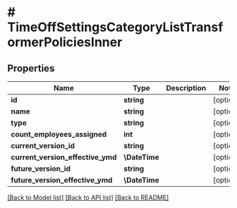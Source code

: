 # # TimeOffSettingsCategoryListTransformerPoliciesInner

## Properties

Name | Type | Description | Notes
------------ | ------------- | ------------- | -------------
**id** | **string** |  | [optional]
**name** | **string** |  | [optional]
**type** | **string** |  | [optional]
**count_employees_assigned** | **int** |  | [optional]
**current_version_id** | **string** |  | [optional]
**current_version_effective_ymd** | **\DateTime** |  | [optional]
**future_version_id** | **string** |  | [optional]
**future_version_effective_ymd** | **\DateTime** |  | [optional]

[[Back to Model list]](../../README.md#models) [[Back to API list]](../../README.md#endpoints) [[Back to README]](../../README.md)
